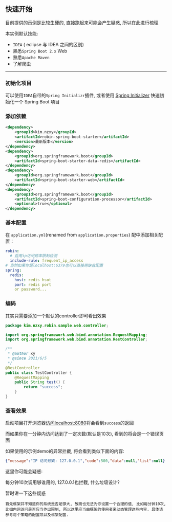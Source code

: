 ## 快速开始

目前提供的[示例](https://github.com/ly-chn/robin/tree/master/robin-spring-boot-samples)是比较生硬的, 直接跑起来可能会产生疑惑, 所以在此进行梳理

本实例默认技能: 

- `IDEA` ( eclipse 与 IDEA 之间的区别)
- 熟悉`Spring Boot 2.x` Web
- 熟悉`Apache Maven`
- 了解爬虫

---

### 初始化项目

可以使用`IDEA`自带的`Spring Initializr`插件, 或者使用 [Spring Initializer](https://start.spring.io/) 快速初始化一个 Spring Boot 项目

### 添加依赖

```xml
<dependency>
    <groupId>kim.nzxy</groupId>
    <artifactId>robin-spring-boot-starter</artifactId>
    <version>最新版本</version>
</dependency>
<dependency>
    <groupId>org.springframework.boot</groupId>
    <artifactId>spring-boot-starter-data-redis</artifactId>
</dependency>
<dependency>
    <groupId>org.springframework.boot</groupId>
    <artifactId>spring-boot-starter-web</artifactId>
</dependency>
<dependency>
    <groupId>org.springframework.boot</groupId>
    <artifactId>spring-boot-configuration-processor</artifactId>
    <optional>true</optional>
</dependency>
```

### 基本配置

在 `application.yml`(renamed from `application.properties`) 配中添加相关配置：

```yml
robin:
  # 启用ip访问频率限制检测
  include-rule: frequent_ip_access
# 当然如果你是localhost:6379也可以直接用缺省配置
spring:
  redis:
    host: redis hsot
    port: redis port
    or password...
```

### 编码

其实只需要添加一个默认的controller即可看出效果

```java
package kim.nzxy.robin.sample.web.controller;

import org.springframework.web.bind.annotation.RequestMapping;
import org.springframework.web.bind.annotation.RestController;

/**
 * @author xy
 * @since 2021/6/5
 */
@RestController
public class TestController {
    @RequestMapping
    public String test() {
        return "success";
    }
}
```

### 查看效果

启动项目打开浏览器[访问localhost:8080](localhost:8080)将会看到`success`的返回

而如果你在一分钟内访问达到了一定次数(默认是10次), 看到的将会是一个错误页面

如果使用的示例demo的异常拦截, 将会看到类似下面的内容: 

```json
{"message":"IP 访问频繁: 127.0.0.1","code":500,"data":null,"list":null}
```

这里你可能会疑惑: 

每分钟10次调用够谁用的, 127.0.0.1也拦截, 什么垃圾设计? 

暂时讲一下这些疑惑

```
首先框架并不知道你的系统是否足够大, 故而也无法为你设置一个合理的值, 比如每分钟10次, 比如内网访问是否应当作出限制, 所以这里应当由框架的使用者来动态管理这些内容. 具体请参考每个策略的配置项以及框架配置.
```

